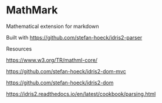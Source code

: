 # MathMark
Mathematical extension for markdown

Built with https://github.com/stefan-hoeck/idris2-parser

Resources


https://www.w3.org/TR/mathml-core/


https://github.com/stefan-hoeck/idris2-dom-mvc


https://github.com/stefan-hoeck/idris2-dom

https://idris2.readthedocs.io/en/latest/cookbook/parsing.html
